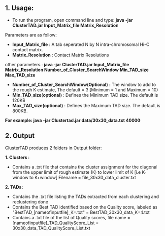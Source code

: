 

**1.	Usage:**
-----------------------------------------------------------

- To run the program, open command line and type: **java -jar ClusterTAD.jar Input_Matrix_file Matrix_Resolution**



Parameters are as follow:
 *  **Input_Matrix_file** :  A tab seperated N by N intra-chromosomal Hi-C contact matrix.
 *  **Matrix_Resolution** :  Contact Matrix Resolutions
	
other parameters : 
					**java -jar ClusterTAD.jar Input_Matrix_file Matrix_Resolution Number_of_Cluster_SearchWindow Min_TAD_size Max_TAD_size**
	
 *  **Number_of_Cluster_SearchWindow(Optional)** : The window to add to the rough K estimate, The default = 3 [Minimum = 1 and Maximum = 10)
 *  **Min_TAD_size(optional)**	:  Defines the  Minimum TAD size. The default is 120KB
 *  **Max_TAD_size(optional)** : Defines the  Maximum TAD size. The default is 800KB. 
	
	
	
**For example:  java -jar Clustertad.jar data/30x30_data.txt 40000** 
	
	
**2.	Output**
-----------------------------------------------------------

ClusterTAD produces 2 folders in Output folder:

**1.	Clusters :**
 * 	Contains a .txt file that contains the cluster assignment for the diagonal from the upper limit of rough estimate (K) to lower limit of K [i.e K-window to K+window]
	Filename = file_30x30_data_cluster.txt
	
**2.	TADs:**
 *	Contains the .txt file listing the TADs extracted from each clustering and reclustering done
 *	Contains the Best TAD identified based on the Quality score, labeled as "BestTAD_[nameofinputfile]_K=.txt" = BestTAD_30x30_data_K=4.txt
 *  Contains a .txt file of the list of Quality scores, file name = [nameofinputfile]_TAD_QualityScore_List = 30x30_data_TAD_QualityScore_List.txt